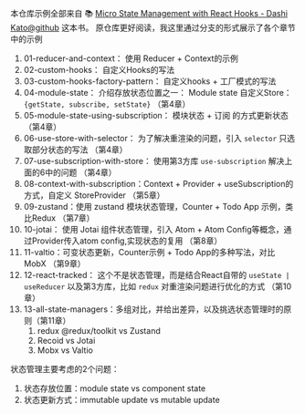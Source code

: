 本仓库示例全部来自 📚 [Micro State Management with React Hooks - Dashi Kato@github](https://github.com/PacktPublishing/Micro-State-Management-with-React-Hooks) 这本书。
原仓库更好阅读，我这里通过分支的形式展示了各个章节中的示例
 1. 01-reducer-and-context： 使用 Reducer + Context的示例
 2. 02-custom-hooks： 自定义Hooks的写法
 3. 03-custom-hooks-factory-pattern： 自定义hooks + 工厂模式的写法
 4. 04-module-state： 介绍存放状态位置之一： Module state 自定义Store： `{getState, subscribe, setState}` （第4章）
 5. 05-module-state-using-subscription： 模块状态 + 订阅 的方式更新状态 （第4章）
 6. 06-use-store-with-selector： 为了解决重渲染的问题，引入 `selector` 只选取部分状态的写法 （第4章）
 7. 07-use-subscription-with-store： 使用第3方库 `use-subscription` 解决上面的6中的问题 （第4章）
 8. 08-context-with-subscription：Context + Provider + useSubscription的方式，自定义 StoreProvider （第5章）
 9. 09-zustand：使用 zustand 模块状态管理，Counter + Todo App 示例，类比Redux （第7章）
 10. 10-jotai： 使用 Jotai 组件状态管理，引入 Atom + Atom Config等概念，通过Provider传入atom config,实现状态的复用 （第8章）
 11. 11-valtio：可变状态更新，Counter示例 + Todo App的多种写法，对比 MobX （第9章）
 12. 12-react-tracked： 这个不是状态管理，而是结合React自带的 `useState | useReducer` 以及第3方库，比如 `redux` 对重渲染问题进行优化的方式 （第10章）
 13. 13-all-state-managers：多组对比，并给出差异，以及挑选状态管理时的原则（第11章）
     1.  redux @redux/toolkit vs Zustand
     2.  Recoid vs Jotai
     3.  Mobx vs Valtio


状态管理主要考虑的2个问题：
1. 状态存放位置：module state vs component state
2. 状态更新方式：immutable update vs mutable update

